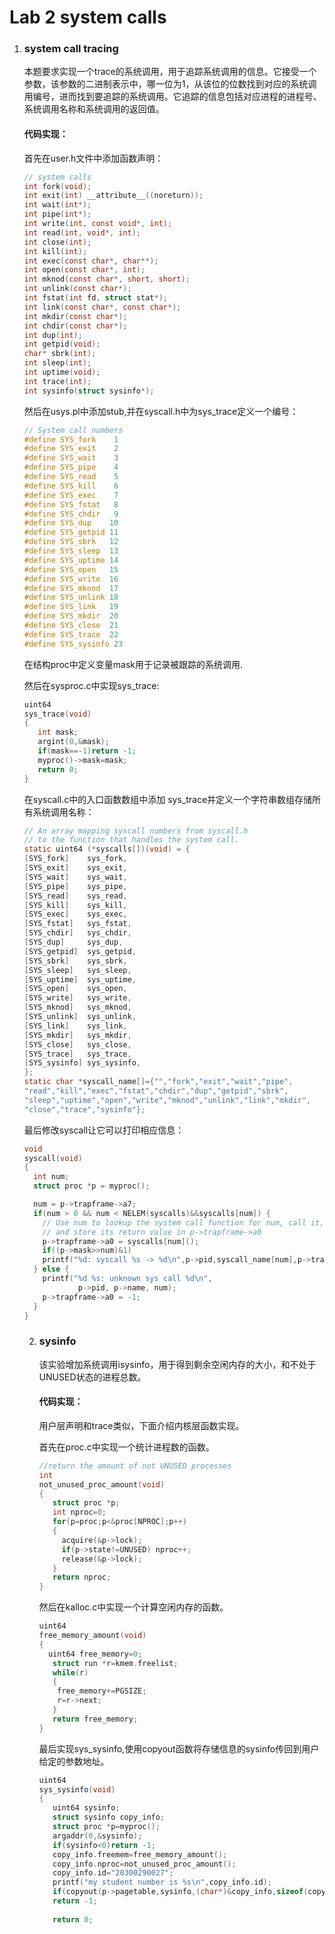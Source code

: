 # Lab 2 system calls

1. ###  system call tracing

   本题要求实现一个trace的系统调用，用于追踪系统调用的信息。它接受一个参数，该参数的二进制表示中，哪一位为1，从该位的位数找到对应的系统调用编号，进而找到要追踪的系统调用。它追踪的信息包括对应进程的进程号、系统调用名称和系统调用的返回值。

   #### 代码实现：

   首先在user.h文件中添加函数声明：

   ```c
   // system calls
   int fork(void);
   int exit(int) __attribute__((noreturn));
   int wait(int*);
   int pipe(int*);
   int write(int, const void*, int);
   int read(int, void*, int);
   int close(int);
   int kill(int);
   int exec(const char*, char**);
   int open(const char*, int);
   int mknod(const char*, short, short);
   int unlink(const char*);
   int fstat(int fd, struct stat*);
   int link(const char*, const char*);
   int mkdir(const char*);
   int chdir(const char*);
   int dup(int);
   int getpid(void);
   char* sbrk(int);
   int sleep(int);
   int uptime(void);
   int trace(int);
   int sysinfo(struct sysinfo*);
   ```

   然后在usys.pl中添加stub,并在syscall.h中为sys_trace定义一个编号：

   ```c
   // System call numbers
   #define SYS_fork    1
   #define SYS_exit    2
   #define SYS_wait    3
   #define SYS_pipe    4
   #define SYS_read    5
   #define SYS_kill    6
   #define SYS_exec    7
   #define SYS_fstat   8
   #define SYS_chdir   9
   #define SYS_dup    10
   #define SYS_getpid 11
   #define SYS_sbrk   12
   #define SYS_sleep  13
   #define SYS_uptime 14
   #define SYS_open   15
   #define SYS_write  16
   #define SYS_mknod  17
   #define SYS_unlink 18
   #define SYS_link   19
   #define SYS_mkdir  20
   #define SYS_close  21
   #define SYS_trace  22
   #define SYS_sysinfo 23
   ```

   在结构proc中定义变量mask用于记录被跟踪的系统调用.

   然后在sysproc.c中实现sys_trace:

   ```c
   uint64
   sys_trace(void)
   {
      int mask;
      argint(0,&mask);
      if(mask==-1)return -1;
      myproc()->mask=mask;
      return 0;
   }
   
   ```

   在syscall.c中的入口函数数组中添加 sys_trace并定义一个字符串数组存储所有系统调用名称：

   ```c
   // An array mapping syscall numbers from syscall.h
   // to the function that handles the system call.
   static uint64 (*syscalls[])(void) = {
   [SYS_fork]    sys_fork,
   [SYS_exit]    sys_exit,
   [SYS_wait]    sys_wait,
   [SYS_pipe]    sys_pipe,
   [SYS_read]    sys_read,
   [SYS_kill]    sys_kill,
   [SYS_exec]    sys_exec,
   [SYS_fstat]   sys_fstat,
   [SYS_chdir]   sys_chdir,
   [SYS_dup]     sys_dup,
   [SYS_getpid]  sys_getpid,
   [SYS_sbrk]    sys_sbrk,
   [SYS_sleep]   sys_sleep,
   [SYS_uptime]  sys_uptime,
   [SYS_open]    sys_open,
   [SYS_write]   sys_write,
   [SYS_mknod]   sys_mknod,
   [SYS_unlink]  sys_unlink,
   [SYS_link]    sys_link,
   [SYS_mkdir]   sys_mkdir,
   [SYS_close]   sys_close,
   [SYS_trace]   sys_trace,
   [SYS_sysinfo] sys_sysinfo,
   };
   static char *syscall_name[]={"","fork","exit","wait","pipe",
   "read","kill","exec","fstat","chdir","dup","getpid","sbrk",
   "sleep","uptime","open","write","mknod","unlink","link","mkdir",
   "close","trace","sysinfo"};
   
   ```

   最后修改syscall让它可以打印相应信息：

   ```c
   void
   syscall(void)
   {
     int num;
     struct proc *p = myproc();
   
     num = p->trapframe->a7;
     if(num > 0 && num < NELEM(syscalls)&&syscalls[num]) {
       // Use num to lookup the system call function for num, call it,
       // and store its return value in p->trapframe->a0
       p->trapframe->a0 = syscalls[num]();
       if((p->mask>>num)&1)
       printf("%d: syscall %s -> %d\n",p->pid,syscall_name[num],p->trapframe->a0);
     } else {
       printf("%d %s: unknown sys call %d\n",
               p->pid, p->name, num);
       p->trapframe->a0 = -1;
     }
   }
   ```

   2. ### sysinfo

      该实验增加系统调用isysinfo，用于得到剩余空闲内存的大小，和不处于UNUSED状态的进程总数。

      #### 代码实现：

      用户层声明和trace类似，下面介绍内核层函数实现。

      首先在proc.c中实现一个统计进程数的函数。

      ```c
      //return the amount of not UNUSED processes
      int 
      not_unused_proc_amount(void)
      {
         struct proc *p;
         int nproc=0;
         for(p=proc;p<&proc[NPROC];p++)
         {
           acquire(&p->lock);
           if(p->state!=UNUSED) nproc++;
           release(&p->lock);
         }
         return nproc;
      }
      
      ```

      然后在kalloc.c中实现一个计算空闲内存的函数。

      ```c
      uint64
      free_memory_amount(void)
      {
        uint64 free_memory=0;
         struct run *r=kmem.freelist;
         while(r)
         {
          free_memory+=PGSIZE;
          r=r->next;
         }
         return free_memory;
      }
      
      ```

      最后实现sys_sysinfo,使用copyout函数将存储信息的sysinfo传回到用户给定的参数地址。

      ```c
      uint64
      sys_sysinfo(void)
      {
         uint64 sysinfo;
         struct sysinfo copy_info;
         struct proc *p=myproc();
         argaddr(0,&sysinfo);
         if(sysinfo<0)return -1;
         copy_info.freemem=free_memory_amount();
         copy_info.nproc=not_unused_proc_amount();
         copy_info.id="20300290027";
         printf("my student number is %s\n",copy_info.id);
         if(copyout(p->pagetable,sysinfo,(char*)&copy_info,sizeof(copy_info))<0)
         return -1;
         
         return 0;
      
      ```

      
